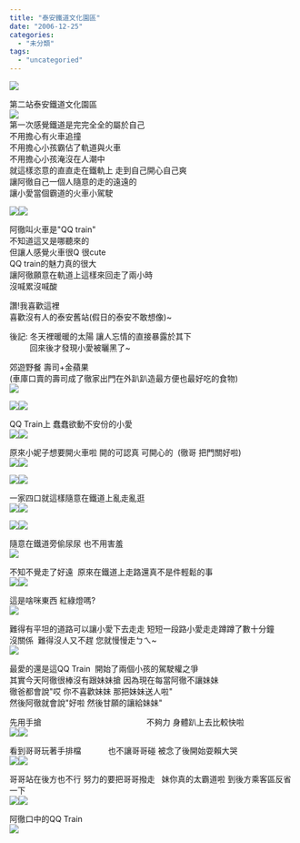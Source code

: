 ```yaml
---
title: "泰安鐵道文化園區"
date: "2006-12-25"
categories: 
  - "未分類"
tags: 
  - "uncategoried"
---
```


![](images/332344483_acd2fd5904_m.jpg)

第二站泰安鐵道文化園區  
![](images/332344483_acd2fd5904_m.jpg)  
第一次感覺鐵道是完完全全的屬於自己  
不用擔心有火車追撞  
不用擔心小孩霸佔了軌道與火車  
不用擔心小孩淹沒在人潮中  
就這樣恣意的直直走在鐵軌上 走到自己開心自己爽  
讓阿徹自己一個人隨意的走的遠遠的  
讓小愛當個霸道的火車小駕駛  
  
![](images/332349972_c32dc7037b_m.jpg)![](images/332347295_57677bfa1d_m.jpg)

阿徹叫火車是"QQ train"  
不知道這又是哪聽來的  
但讓人感覺火車很Q 很cute  
QQ train的魅力真的很大  
讓阿徹願意在軌道上這樣來回走了兩小時  
沒喊累沒喊酸

讚!我喜歡這裡  
喜歡沒有人的泰安舊站(假日的泰安不敢想像)~  
  
後記: 冬天裡暖暖的太陽 讓人忘情的直接暴露於其下   
         回來後才發現小愛被曬黑了~  
  
  
郊遊野餐 壽司+金蘋果   
(車庫口賣的壽司成了徹家出門在外趴趴造最方便也最好吃的食物)  
![](images/332352712_24f2074e42_m.jpg)  
  
  
![](images/332351810_af2050f426_m.jpg)![](images/332351457_652ef81605_m.jpg)  
  
QQ Train上 蠢蠢欲動不安份的小愛  
![](images/332351196_16a9fbbe4e_m.jpg)![](images/332351337_cf610ab309_m.jpg)  
  
原來小妮子想要開火車啦 開的可認真 可開心的  (徹哥 把門關好啦)  
![](images/332351041_2c1ac31fec_m.jpg)![](images/332350931_8e17cdf4a6_m.jpg)  
  
![](images/332350654_a086724102_m.jpg)![](images/332350574_fc9e7dfa5a_m.jpg)  
  
  
  
一家四口就這樣隨意在鐵道上亂走亂逛  
![](images/332349836_b030bb963b_m.jpg)![](images/332351130_c22739c98c_m.jpg)  
  
![](images/332349197_3bfdb7eee4_m.jpg)![](images/332348385_655bd1ba09_m.jpg)  
  
隨意在鐵道旁偷尿尿 也不用害羞  
![](images/332348311_7a6bd11969_m.jpg)  
  
不知不覺走了好遠  原來在鐵道上走路還真不是件輕鬆的事  
![](images/332347804_3592581279_m.jpg)![](images/332347504_ef9c0d45bb_m.jpg)  
  
這是啥咪東西 紅綠燈嗎?  
![](images/332346959_e27d0dccf0_m.jpg)  
  
難得有平坦的道路可以讓小愛下去走走 短短一段路小愛走走蹲蹲了數十分鐘  
沒關係  難得沒人又不趕 您就慢慢走ㄅㄟ~  
![](images/332346705_d443674316_m.jpg)  
  
最愛的還是這QQ Train  開始了兩個小孩的駕駛權之爭  
其實今天阿徹很棒沒有跟妹妹搶 因為現在每當阿徹不讓妹妹  
徹爸都會說"哎 你不喜歡妹妹 那把妹妹送人啦"  
然後阿徹就會說"好啦 然後甘願的讓給妹妹"  
  
先用手搶                                               不夠力 身體趴上去比較快啦  
![](images/332346360_221d7b55a3_m.jpg)![](images/332346203_405c3fc2cf_m.jpg)  
  
看到哥哥玩著手排檔            也不讓哥哥碰 被念了後開始耍賴大哭  
![](images/332345986_f50cfa1331_m.jpg)![](images/332345758_0b59c30c1b_m.jpg)  
  
哥哥站在後方也不行 努力的要把哥哥撥走   妹你真的太霸道啦 到後方乘客區反省一下  
![](images/332345671_110b1c66fd_m.jpg)![](images/332345393_a3cff8a72a_m.jpg)  
  
阿徹口中的QQ Train  
![](images/332344661_54d28ec42a.jpg)
